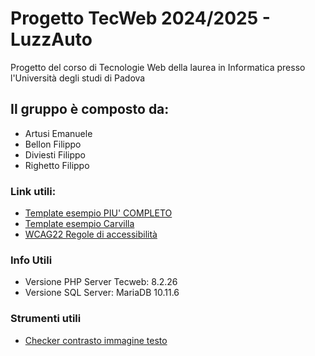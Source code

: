 # Progetto TecWeb 2024/2025 - LuzzAuto
Progetto del corso di Tecnologie Web della laurea in Informatica presso l'Università degli studi di Padova
## Il gruppo è composto da:
- Artusi Emanuele
- Bellon Filippo
- Diviesti Filippo
- Righetto Filippo
### Link utili:
- [Template esempio PIU' COMPLETO](https://themes.getbootstrap.com/preview/?theme_id=1719)
- [Template esempio Carvilla](https://demo.themesine.com/carvilla/)
- [WCAG22 Regole di accessibilità](https://www.w3.org/WAI/WCAG22/quickref/)

### Info Utili
- Versione PHP Server Tecweb: 8.2.26
- Versione SQL Server: MariaDB 10.11.6

### Strumenti utili
- [Checker contrasto immagine testo](https://imagecontrastchecker.com/)